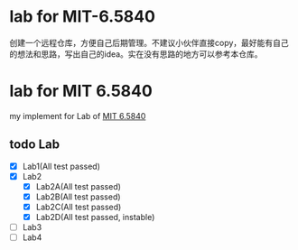 # lab for MIT-6.5840
创建一个远程仓库，方便自己后期管理。不建议小伙伴直接copy，最好能有自己的想法和思路，写出自己的idea。实在没有思路的地方可以参考本仓库。

# lab for MIT 6.5840

my implement for Lab of [MIT 6.5840](https://pdos.csail.mit.edu/6.824/)

## todo Lab
- [X] Lab1(All test passed)
- [X] Lab2
    - [X] Lab2A(All test passed)
    - [X] Lab2B(All test passed)
    - [X] Lab2C(All test passed)
    - [X] Lab2D(All test passed, instable)
- [ ] Lab3
- [ ] Lab4
